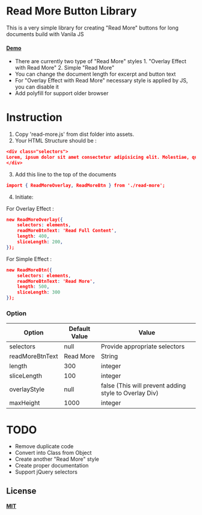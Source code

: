 # Read More Button Library

This is a very simple library for creating "Read More" buttons for long documents build with Vanila JS 

#### [Demo](https://mbmohib.github.io/read-more-button-library/)

  - There are currently two type of "Read More" styles 1. "Overlay Effect with Read More" 2. Simple "Read More"
  - You can change the document length for excerpt and button text
  - For "Overlay Effect with Read More" necessary style is applied by JS, you can disable it
  - Add polyfill for support older browser
  

# Instruction
    
1. Copy 'read-more.js' from dist folder into assets.
2. Your HTML Structure should be : 

```json
<div class="selectors">
Lorem, ipsum dolor sit amet consectetur adipisicing elit. Molestiae, quas exercitationem! Eligendi suscipit ipsam optio ab cum libero nisi, nam beatae velit laborum tempore. Provident neque sunt necessitatibus blanditiis reprehenderit.
</div>

```  
3. Add this line to the top of the documents

    
```json
import { ReadMoreOverlay, ReadMoreBtn } from './read-more';
````
4. Initiate: 

For Overlay Effect : 
```json
new ReadMoreOverlay({
    selectors: elements,
    readMoreBtnText: 'Read Full Content',
    length: 400,
    sliceLength: 200,
});
```  

For Simple Effect : 
```json
new ReadMoreBtn({
    selectors: elements,
    readMoreBtnText: 'Read More',
    length: 500,
    sliceLength: 300
});
```  


### Option

| Option | Default Value | Value |
| ------ | ------ | ------ |
| selectors | null | Provide appropriate selectors |
| readMoreBtnText | Read More | String
| length | 300 | integer
| sliceLength | 100 | integer
| overlayStyle | null | false (This will prevent adding style to Overlay Div)
| maxHeight | 1000 | integer


# TODO

  - Remove duplicate code
  - Convert into Class from Object
  - Create another "Read More" style
  - Create proper documentation
  - Support jQuery selectors


## License

#### [MIT](./LICENSE)
